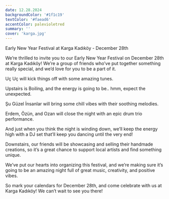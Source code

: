 ```yaml
---
date: 12.28.2024
backgroundColor: '#1f1c19'
textColor: '#faead6'
accentColor: palevioletred
summary: ''
cover: 'karga.jpg'
---
```

Early New Year Festival at Karga Kadıköy - December 28th  

We’re thrilled to invite you to our Early New Year Festival on December 28th at Karga Kadıköy! We’re a group of friends who’ve put together something really special, and we’d love for you to be a part of it.   

Uç Uç will kick things off with some amazing tunes.  

Upstairs is Boiling, and the energy is going to be.. hmm, expect the unexpected. 

Şu Güzel İnsanlar will bring some chill vibes with their soothing melodies.  

Erdem, Özün, and Ozan will close the night with an epic drum trio performance.  

And just when you think the night is winding down, we’ll keep the energy high with a DJ set that’ll keep you dancing until the very end!  

Downstairs, our friends will be showcasing and selling their handmade creations, so it’s a great chance to support local artists and find something unique.  

We’ve put our hearts into organizing this festival, and we’re making sure it’s going to be an amazing night full of great music, creativity, and positive vibes.   

So mark your calendars for December 28th, and come celebrate with us at Karga Kadıköy! We can’t wait to see you there!  